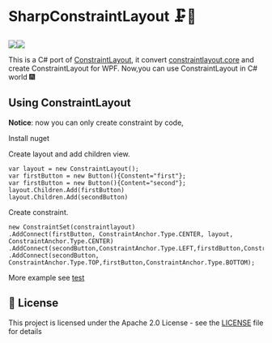 # SharpConstraintLayout 🗜️📏

![](https://img.shields.io/nuget/v/SharpConstraintLayout.Core?label=SharpConstraintLayout.Core)![](https://img.shields.io/nuget/v/SharpConstraintLayout.Wpf?label=SharpConstraintLayout.Wpf)

This is a C# port of [ConstraintLayout](https://github.com/androidx/constraintlayout), it convert [constraintlayout.core](https://github.com/androidx/constraintlayout/tree/main/constraintlayout/core) and create ConstraintLayout for WPF. Now,you can use ConstraintLayout in C# world 🎆

## Using ConstraintLayout

**Notice**: now you can only create constraint by code,

Install nuget

Create layout and add children view.

```
var layout = new ConstraintLayout();
var firstButton = new Button(){Constent="first"};
var firstButton = new Button(){Content="second"};
layout.Children.Add(firstButton)
layout.Children.Add(secondButton)
```

Create constraint.

```
new ConstraintSet(constraintlayout)
.AddConnect(firstButton, ConstraintAnchor.Type.CENTER, layout, ConstraintAnchor.Type.CENTER)
.AddConnect(secondButton,ConstraintAnchor.Type.LEFT,firstdButton,ConstraintAnchor.Type.RIGHT)
.AddConnect(secondButton, ConstraintAnchor.Type.TOP,firstButton,ConstraintAnchor.Type.BOTTOM);
```



More example see [test](https://github.com/xtuzy/SharpConstraintLayout/tree/master/SharpConstraintLayout.Example.Reload)

## 🔖 License

This project is licensed under the Apache 2.0 License - see the [LICENSE](LICENSE) file for details



